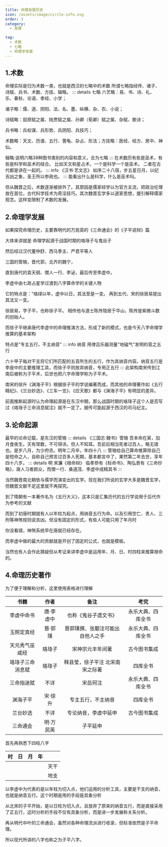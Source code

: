 ```yaml
---
title: 命理发展历史
icon: /assets/image/circle-info.svg
order: 3
category:
  - 发展

tag:
  - 术数
  - 七略
  - 命理学发展
---
```


## 1.术数

命理实际是归为术数一类，也就是西汉的七略中的术数
所谓七略指经传、诸子、诗赋、兵书、术数、方技、辑略。
::: details 七略
六艺略：易、书、诗、礼、乐、春秋、论语、孝经、小学；

诸子略：儒、道、阴阳、法、名、墨、纵横、杂、农、小说；

诗赋略：屈原赋之属、陆贾赋之属、孙卿（荀卿）赋之属、杂赋、歌诗；

兵书略：兵权谋、兵形势、兵阴阳、兵技巧；

术数略：天文、历谱、五行、蓍龟、杂占、形法；方技略：医经、经方、房中、神仙。

辑略:说明六略38种图书类别的内容和意义，合为七略
:::
在术数历有些是巫术，有些是科学和巫术的结合。
比如天文和星占术，一个是科学一个是巫术。
二者在古代都是讲在一起的。
::: info 《汉书·艺文志》
如序二十八宿，步五星日月，以纪吉凶之象，圣王所以参政也。
:::
能看出什么是科学，什么是巫术吗。

但从魏晋之后，术数逐渐被排外了。其原因是儒家经学以为官方主流，把政治伦理放在首位，古代科学技术为奇淫技巧。其次魏晋玄学多以道家思想，援引解释儒家观念。这样变限制了术数的发展。

## 2.命理学发展

如果探究命理历史，主要靠明代的万民英的《三命通会》的《子平说辩》篇

大体来讲就是
命理学起源于战国时期的珞琭子与鬼谷子

然后经过汉代董仲舒、西马季主、严君平等人

三国的管辂，晋代郭，北齐的魏宁，

直到唐代的袁天纲、僧人一行、李泌，最后传至李虚中。

李虚中由七政占星学过渡到八字算命学的关键人物

它的特点是：“珞绿以年，虚中以日，其法至是一变。
再到五代、宋的徐居易提出其法又一变。

徐居易，字子平，也称徐子平。
相传他与道士陈抟隐居于华山，陈抟是紫微斗数的创始人。

而徐子平继承唐代李虚中的命理推演方法，形成了新的模式，也是今天八字命理学推算的基本架构

特点是"专主五行，不主纳音"
::: info 纳音
用律吕乐器测量"地磁气"发明的音之五行

六十甲子每对干支将它们所匹配的五音所生的五行，作为其纳音内容。纳音五行是李座中的主要推理工具，而徐子平则放弃纳音，专用正五行
:::
此架构南宋传到江南后被称为子平术，后世也把八字命理学称为子平术。

南宋的徐升《渊海子平》根据徐子平的学说编著而成，而其他的命理著作如《五行精纪》、《兰台妙选》、《三车一览》、《应天歌》都与《渊海子平》有明显的差异。

前面推断起源时认为命理起源是在东汉中期，那么战国时期的珞琭子这个人是否写过《珞琭子三命消息赋注》就不一定了。据传可能起源于西汉的司马纪主。

## 3.论命起源

最早的论命记载，是东汉的管辂
::: details 《三国志·魏书》管辂
吾本命在寅，加月食夜生。天有常数，不可得讳，但人不知耳。吾前后相当死者过百人，略无错也。是岁八月，为少府丞。明年二月卒，年四十八
::: 
管辂给自己算命推算除自己是短命之人，自称自己预言过百多人死期，基本都言中了，果然第二年去世，享年四十八岁。
::: details 明 宋濂《禄命辩》
临孝恭有《标命书》、陶弘景有《三命抄略》，唐人习者颜众，而僧一行、桑道茂、李虚中成精其书
:::

当然魏晋南北朝依与儒学而演变出的玄学。现在我们所说的玄学大多是魏晋玄学，但魏晋文献不足这里就不再探究。

到了隋朝有一本著作名为《五行大义》，这本只是汇集历代的五行学说用于后代作为参考的文献

而到了初唐时期就有人以年柱为起点，用纳音五行为命。以及引用空亡、贵人、三刑等神煞规则说吉凶。但没有固定的形式，有些人可能只用了年月时

你没看错，神煞系统早在唐就已经存在。

而李虚中做的最大的贡献就是开创了固定的公式，也就是模板。

当然也有人会作此猜疑但从考证来讲李虚中是运用年、月、日、时四柱来推算禄命的。

## 4.命理历史著作

为了便于理解和分析，这里使用表格进行理解

| 书籍       | 作者    | 备注               | 考究        |
|:--------:|:-----:|:----------------:|:---------:|
| 李虚中命书    | 唐·李虚中 | 也称《鬼谷子遗文书》       | 永乐大典、四库全书 |
| 玉照定真经    | 晋·郭璞  | 晋郭璞撰、张颙注可能出自他人之手 | 永乐大典、四库全书 |
| 天元秀气巫咸经  | 珞琭子   | 宋神宗元丰年间著         | 古今图书集成    |
| 珞琭子三命消息赋 | 珞琭子   | 释县莹，徐子平注 北宋南宋之际著 | 四库全书      |
| 三命指迷赋    | 不详    | 宋岳珂注             | 永乐大典、四库全书 |
| 渊海子平     | 宋·徐升  | 专主五行，不主纳音        | 四库全书      |
| 兰台妙选     | 不详    | 专论纳音，李虚中延申       | 古今图书集成    |
| 三命通会     | 明·万民英 | 子平延申             |           |

首先再熟悉下四柱八字

| 时   | 日   | 月   | 年   |     |
|:---:|:---:|:---:|:---:|:---:|
|     |     |     |     | 天干  |
|     |     |     |     | 地支  |

以李虚中为代表的是以年柱为切入点，他们运用的分析工具，主要是干支的纳音，也就是纳音五行。这个时期是用的手段是具象分析

从北宋的子平开始，是以日柱为切入点，且放弃了原来的纳音五行，而是直接采用了正五行，这时分析的手段不仅有具象分析，而是进一步发展称关系分析。

再从明代中叶的三命通会，虽然对各种命理流派进行收录，但标准依然是子平命理。

所以现代所讲的八字也称之为子平八字。


